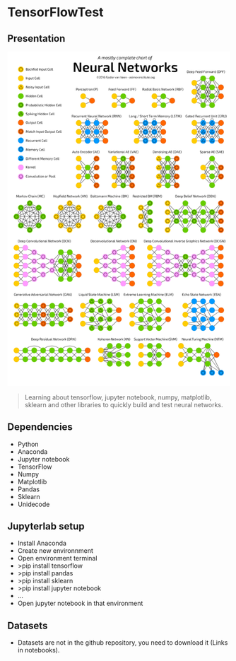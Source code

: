 # TensorFlowTest

## Presentation

<p align="center"><img src="nn.png"></p>

>Learning about tensorflow, jupyter notebook, numpy, matplotlib, sklearn and other libraries to quickly build and test neural networks.

## Dependencies

- Python
- Anaconda
- Jupyter notebook
- TensorFlow
- Numpy
- Matplotlib
- Pandas
- Sklearn
- Unidecode

## Jupyterlab setup

- Install Anaconda
- Create new environnment
- Open environment terminal
- \>pip install tensorflow
- \>pip install pandas
- \>pip install sklearn
- \>pip install jupyter notebook
- ...
- Open jupyter notebook in that environment

## Datasets

- Datasets are not in the github repository, you need to download it (Links in notebooks).

